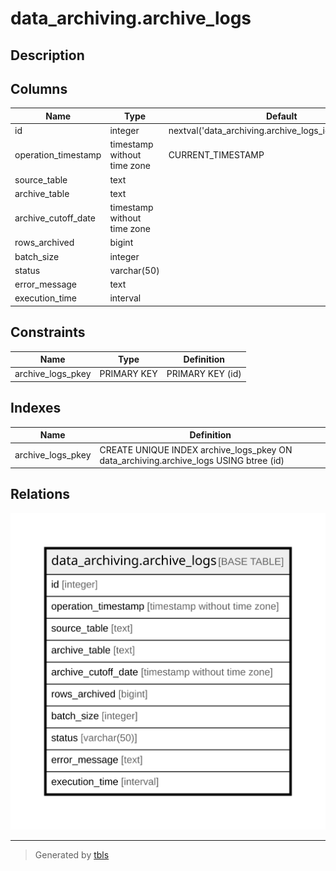 # data_archiving.archive_logs

## Description

## Columns

| Name | Type | Default | Nullable | Children | Parents | Comment |
| ---- | ---- | ------- | -------- | -------- | ------- | ------- |
| id | integer | nextval('data_archiving.archive_logs_id_seq'::regclass) | false |  |  |  |
| operation_timestamp | timestamp without time zone | CURRENT_TIMESTAMP | true |  |  |  |
| source_table | text |  | true |  |  |  |
| archive_table | text |  | true |  |  |  |
| archive_cutoff_date | timestamp without time zone |  | true |  |  |  |
| rows_archived | bigint |  | true |  |  |  |
| batch_size | integer |  | true |  |  |  |
| status | varchar(50) |  | true |  |  |  |
| error_message | text |  | true |  |  |  |
| execution_time | interval |  | true |  |  |  |

## Constraints

| Name | Type | Definition |
| ---- | ---- | ---------- |
| archive_logs_pkey | PRIMARY KEY | PRIMARY KEY (id) |

## Indexes

| Name | Definition |
| ---- | ---------- |
| archive_logs_pkey | CREATE UNIQUE INDEX archive_logs_pkey ON data_archiving.archive_logs USING btree (id) |

## Relations

![er](data_archiving.archive_logs.svg)

---

> Generated by [tbls](https://github.com/k1LoW/tbls)
